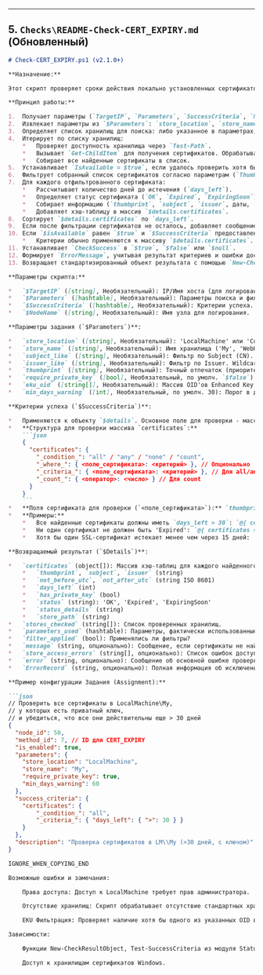 
---
**5. `Checks\README-Check-CERT_EXPIRY.md` (Обновленный)**
---
```markdown
# Check-CERT_EXPIRY.ps1 (v2.1.0+)

**Назначение:**

Этот скрипт проверяет сроки действия локально установленных сертификатов Windows.

**Принцип работы:**

1.  Получает параметры (`TargetIP`, `Parameters`, `SuccessCriteria`, `NodeName`) от диспетчера. `$TargetIP` используется только для логирования.
2.  Извлекает параметры из `$Parameters`: `store_location`, `store_name`, `subject_like`, `issuer_like`, `thumbprint`, `require_private_key`, `eku_oid`, `min_days_warning`. Устанавливает значения по умолчанию, если параметры не переданы.
3.  Определяет список хранилищ для поиска: либо указанное в параметрах, либо стандартный список (`LocalMachine\My`, `LocalMachine\WebHosting`, `CurrentUser\My`).
4.  Итерирует по списку хранилищ:
    *   Проверяет доступность хранилища через `Test-Path`.
    *   Вызывает `Get-ChildItem` для получения сертификатов. Обрабатывает ошибки доступа.
    *   Собирает все найденные сертификаты в список.
5.  Устанавливает `IsAvailable = $true`, если удалось проверить хотя бы одно хранилище. Если нет - `$IsAvailable = $false`. Ошибки доступа к отдельным хранилищам записываются в `Details.store_access_errors`.
6.  Фильтрует собранный список сертификатов согласно параметрам (`Thumbprint` имеет приоритет над `SubjectLike`/`IssuerLike`, затем применяются `RequirePrivateKey` и `EkuOids`). Устанавливает флаг `Details.filter_applied`.
7.  Для каждого отфильтрованного сертификата:
    *   Рассчитывает количество дней до истечения (`days_left`).
    *   Определяет статус сертификата (`OK`, `Expired`, `ExpiringSoon`) на основе `days_left` и `min_days_warning`.
    *   Собирает информацию (`thumbprint`, `subject`, `issuer`, даты, `days_left`, `has_private_key`, `status`, `status_details`, `store_path`) в хэш-таблицу.
    *   Добавляет хэш-таблицу в массив `$details.certificates`.
8.  Сортирует `$details.certificates` по `days_left`.
9.  Если после фильтрации сертификатов не осталось, добавляет сообщение в `$details.message`.
10. Если `$isAvailable` равен `$true` и `$SuccessCriteria` предоставлены, вызывает `Test-SuccessCriteria -DetailsObject $details -CriteriaObject $SuccessCriteria`.
    *   Критерии обычно применяются к массиву `$details.certificates`.
11. Устанавливает `CheckSuccess` в `$true`, `$false` или `$null`.
12. Формирует `ErrorMessage`, учитывая результат критериев и ошибки доступа к хранилищам.
13. Возвращает стандартизированный объект результата с помощью `New-CheckResultObject`.

**Параметры скрипта:**

*   `$TargetIP` ([string], Необязательный): IP/Имя хоста (для логирования).
*   `$Parameters` ([hashtable], Необязательный): Параметры поиска и фильтрации.
*   `$SuccessCriteria` ([hashtable], Необязательный): Критерии успеха.
*   `$NodeName` ([string], Необязательный): Имя узла для логирования.

**Параметры задания (`$Parameters`)**:

*   `store_location` ([string], Необязательный): 'LocalMachine' или 'CurrentUser'. Если указан вместе с `store_name`, ищет только там.
*   `store_name` ([string], Необязательный): Имя хранилища ('My', 'WebHosting', etc.). Если указан вместе с `store_location`, ищет только там.
*   `subject_like` ([string], Необязательный): Фильтр по Subject (CN). Wildcard `*`.
*   `issuer_like` ([string], Необязательный): Фильтр по Issuer. Wildcard `*`.
*   `thumbprint` ([string], Необязательный): Точный отпечаток (приоритетный фильтр).
*   `require_private_key` ([bool], Необязательный, по умолч. `$false`): Искать только с приватным ключом.
*   `eku_oid` ([string[]], Необязательный): Массив OID'ов Enhanced Key Usage. Сертификат должен содержать хотя бы один из них.
*   `min_days_warning` ([int], Необязательный, по умолч. 30): Порог в днях для статуса 'ExpiringSoon' (не влияет на CheckSuccess).

**Критерии успеха (`$SuccessCriteria`)**:

*   Применяются к объекту `$details`. Основное поле для проверки - массив `certificates`.
*   **Структура для проверки массива `certificates`:**
    ```json
    {
      "certificates": {
        "_condition_": "all" / "any" / "none" / "count",
        "_where_": { <поле_сертификата>: <критерий> }, // Опционально
        "_criteria_": { <поле_сертификата>: <критерий> }, // Для all/any/none
        "_count_": { <оператор>: <число> } // Для count
      }
    }
    ```
*   **Поля сертификата для проверки (`<поле_сертификата>`):** `thumbprint`, `subject`, `issuer`, `days_left`, `has_private_key`, `status`.
*   **Примеры:**
    *   Все найденные сертификаты должны иметь `days_left > 30`: `@{ certificates = @{ _condition_='all'; _criteria_=@{days_left=@{'>'=30}}} }`
    *   Ни один сертификат не должен быть 'Expired': `@{ certificates = @{ _condition_='none'; _where_=@{status='Expired'}} }`
    *   Хотя бы один SSL-сертификат истекает менее чем через 15 дней: `@{ certificates = @{ _condition_='any'; _where_=@{eku_oid=@{'contains'='1.3.6.1.5.5.7.3.1'}}; _criteria_=@{days_left=@{'<'=15}}} }` (Примечание: EKU проверяется при фильтрации в `$Parameters`, а не через `_where_` здесь). Условие для ANY будет проще: `@{ certificates = @{ _condition_='any'; _criteria_=@{days_left=@{'<'=15}}} }` (применится ко всем отфильтрованным сертификатам).

**Возвращаемый результат (`$Details`)**:

*   `certificates` (object[]): Массив хэш-таблиц для каждого найденного и отфильтрованного сертификата. Каждая содержит:
    *   `thumbprint`, `subject`, `issuer` (string)
    *   `not_before_utc`, `not_after_utc` (string ISO 8601)
    *   `days_left` (int)
    *   `has_private_key` (bool)
    *   `status` (string): 'OK', 'Expired', 'ExpiringSoon'
    *   `status_details` (string)
    *   `store_path` (string)
*   `stores_checked` (string[]): Список проверенных хранилищ.
*   `parameters_used` (hashtable): Параметры, фактически использованные для поиска/фильтрации.
*   `filter_applied` (bool): Применялись ли фильтры?
*   `message` (string, опционально): Сообщение, если сертификаты не найдены.
*   `store_access_errors` (string[], опционально): Список ошибок доступа к хранилищам.
*   `error` (string, опционально): Сообщение об основной ошибке проверки.
*   `ErrorRecord` (string, опционально): Полная информация об исключении.

**Пример конфигурации Задания (Assignment):**

```json
// Проверить все сертификаты в LocalMachine\My, 
// у которых есть приватный ключ, 
// и убедиться, что все они действительны еще > 30 дней
{
  "node_id": 50,
  "method_id": 7, // ID для CERT_EXPIRY
  "is_enabled": true,
  "parameters": {
    "store_location": "LocalMachine",
    "store_name": "My",
    "require_private_key": true,
    "min_days_warning": 60 
  },
  "success_criteria": {
    "certificates": { 
        "_condition_": "all",
        "_criteria_": { "days_left": { ">": 30 } }
    }
  },
  "description": "Проверка сертификатов в LM\\My (>30 дней, с ключом)"
}

IGNORE_WHEN_COPYING_END

Возможные ошибки и замечания:

    Права доступа: Доступ к LocalMachine требует прав администратора.

    Отсутствие хранилищ: Скрипт обрабатывает отсутствие стандартных хранилищ (например, WebHosting).

    EKU Фильтрация: Проверяет наличие хотя бы одного из указанных OID в расширении EKU сертификата.

Зависимости:

    Функции New-CheckResultObject, Test-SuccessCriteria из модуля StatusMonitorAgentUtils.psm1.

    Доступ к хранилищам сертификатов Windows.